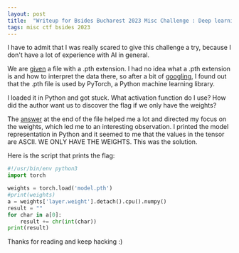 ```yaml
---
layout: post
title:  "Writeup for Bsides Bucharest 2023 Misc Challenge : Deep learning"
tags: misc ctf bsides 2023
---
```


I have to admit that I was really scared to give this challenge a try, because I don't have a lot of experience with AI in general.

We are <a href="/assets/files/model.pth">given</a> a file with a .pth extension.
I had no idea what a .pth extension is and how to interpret the data there, so after a bit of <a href="https://letmegooglethat.com/?q=what+is+a+pth+file">googling</a>, I found out that the .pth file is used by PyTorch, a Python machine learning library.

I loaded it in Python and got stuck. What activation function do I use? How did the author want us to discover the flag if we only have the weights? 

The <a href="https://stackoverflow.com/questions/67657926/how-to-load-pth-file">answer</a> at the end of the file helped me a lot and directed my focus on the weights, which led me to an interesting observation.
I printed the model representation in Python and it seemed to me that the values in the tensor are ASCII.
WE ONLY HAVE THE WEIGHTS. This was the solution.

Here is the script that prints the flag:
```py
#!/usr/bin/env python3
import torch

weights = torch.load('model.pth')
#print(weights)
a = weights['layer.weight'].detach().cpu().numpy()
result = ""
for char in a[0]:
    result += chr(int(char))
print(result)
```

Thanks for reading and keep hacking :)
